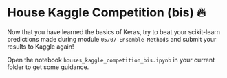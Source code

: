 # House Kaggle Competition (bis) 🔥

Now that you have learned the basics of Keras, try to beat your scikit-learn predictions made during module `05/07-Ensemble-Methods` and submit your results to Kaggle again!

Open the notebook `houses_kaggle_competition_bis.ipynb` in your current folder to get some guidance.
